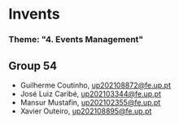 # Invents

### Theme: "4. Events Management"

## Group 54

* Guilherme Coutinho, up202108872@fe.up.pt
* José Luiz Caribé, up202103344@fe.up.pt
* Mansur Mustafin, up202102355@fe.up.pt
* Xavier Outeiro, up202108895@fe.up.pt

